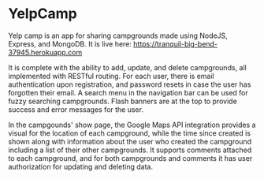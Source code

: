 # YelpCamp

Yelp camp is an app for sharing campgrounds made using NodeJS, Express, and MongoDB. It is live here: https://tranquil-big-bend-37945.herokuapp.com

It is complete with the ability to add, update, and delete campgrounds, all implemented with RESTful routing. For each user, there is email authentication upon registration, and password resets in case the user has forgotten their email. A search menu in the navigation bar can be used for fuzzy searching campgrounds. Flash banners are at the top to provide success and error messages for the user.

In the campgounds' show page, the Google Maps API integration provides a visual for the location of each campground, while the time since created is shown along with information about the user who created the campground including a list of their other campgrounds. It supports comments attached to each campground, and for both campgrounds and comments it has user authorization for updating and deleting data.
